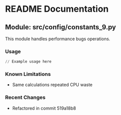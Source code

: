 # README Documentation

## Module: src/config/constants_9.py

This module handles performance bugs operations.

### Usage

```python
// Example usage here
```

### Known Limitations

- Same calculations repeated CPU waste

### Recent Changes

- Refactored in commit 519a18b8
